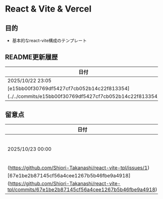 # React & Vite & Vercel

## 目的
- 基本的なreact-vite構成のテンプレート

## README更新履歴

|日付|commits|
|------|------|
|2025/10/22 23:05
|[e15bb00f30769df5427cf7cb052b14c22f813354]
(../../commits/e15bb00f30769df5427cf7cb052b14c22f813354)|


## 留意点
|日付|要旨|issues|commits|
|------|------|------|------|
|2025/10/23 00:00|packageについては解消済み
|(https://github.com/Shiori-Takanashi/react-vite-tpl/issues/1)
|[67e1be2b87145cf56a4cee1267b5b46fbe9a4918]
(https://github.com/Shiori-Takanashi/react-vite-tpl/commits/67e1be2b87145cf56a4cee1267b5b46fbe9a4918)|
